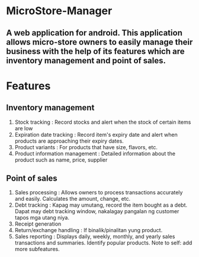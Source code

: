 # MicroStore-Manager
A web application for android. This application allows micro-store owners to easily manage their business with the help of its features which are inventory management and point of sales.
---
# Features
## Inventory management
1. Stock tracking : Record stocks and alert when the stock of certain items are low
2. Expiration date tracking : Record item's expiry date and alert when products are approaching their expiry dates.
3. Product variants : For products that have size, flavors, etc.
4. Product information management : Detailed information about the product such as name, price, supplier

## Point of sales
1. Sales processing : Allows owners to process transactions accurately and easily. Calculates the amount, change, etc.
2. Debt tracking : Kapag may umutang, record the item bought as a debt. Dapat may debt tracking window, nakalagay pangalan ng customer tapos mga utang niya.
3. Receipt generation
4. Return/exchange handling : If binalik/pinalitan yung product.
5. Sales reporting : Displays daily, weekly, monthly, and yearly sales transactions and summaries. Identify popular products. Note to self: add more subfeatures.
